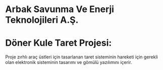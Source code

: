# **Arbak Savunma Ve Enerji Teknolojileri A.Ş.**

# Döner Kule Taret Projesi:

Proje zırhlı araç üstleri için tasarlanan taret sisteminin hareketi için gerekli olan elektronik sisteminin tasarımı ve gömülü yazılımını içerir.
